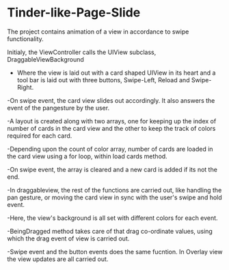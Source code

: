 # Tinder-like-Page-Slide

The project contains animation of a view in accordance to swipe functionality.

Initialy, the ViewController calls the UIView subclass, DraggableViewBackground

- Where the view is laid out with a card shaped UIView in its heart and a tool bar is laid out with three buttons,
  Swipe-Left, Reload and Swipe-Right.

-On swipe event, the card view slides out accordingly. It also answers the event of the pangesture by the user.

-A layout is created along with two arrays, one for keeping up the index of number of cards in the card view and the other to keep the track of colors required for each card.

-Depending upon the count of color array, number of cards are loaded in the card view using a for loop, within load cards method.

-On swipe event, the array is cleared and a new card is added if its not the end.

-In draggableview, the rest of the functions are carried out, like handling the pan gesture, or moving the card view in sync with the user's swipe and hold event.

-Here, the view's background is all set with different colors for each event.

-BeingDragged method takes care of that drag co-ordinate values, using which the drag event of view is carried out.

-Swipe event and the button events does the same fucntion. In Overlay view the view updates are all carried out.
